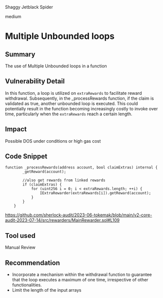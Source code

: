 Shaggy Jetblack Spider

medium

# Multiple Unbounded loops
## Summary
The use of Multiple Unbounded loops in a function

## Vulnerability Detail
In this function, a loop is utilized on `extraRewards` to facilitate reward withdrawal. Subsequently, in the \_processRewards function, if the claim is validated as true, another unbounded loop is executed. This could potentially result in the function becoming increasingly costly to invoke over time, particularly when the `extraRewards` reach a certain length.

## Impact
Possible DOS under conditions or high gas cost

## Code Snippet

```solidity
function _processRewards(address account, bool claimExtras) internal {
        _getReward(account);

        //also get rewards from linked rewards
        if (claimExtras) {
            for (uint256 i = 0; i < extraRewards.length; ++i) {
                IExtraRewarder(extraRewards[i]).getReward(account);
            }
        }
    }
```
https://github.com/sherlock-audit/2023-06-tokemak/blob/main/v2-core-audit-2023-07-14/src/rewarders/MainRewarder.sol#L109
## Tool used

Manual Review

## Recommendation
- Incorporate a mechanism within the withdrawal function to guarantee that the loop executes a maximum of one time, irrespective of other functionalities.
- Limit the length of the input arrays
